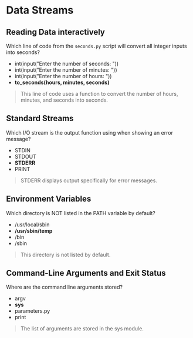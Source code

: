 # Data Streams

## Reading Data interactively

Which line of code from the `seconds.py` script will convert all integer inputs into seconds?

* int(input("Enter the number of seconds: "))
* int(input("Enter the number of minutes: "))
* int(input("Enter the number of hours: "))
* **to_seconds(hours, minutes, seconds)**

> This line of code uses a function to convert the number of hours, minutes, and seconds into seconds.

## Standard Streams

Which I/O stream is the output function using when showing an error message?

* STDIN
* STDOUT
* **STDERR**
* PRINT

> STDERR displays output specifically for error messages.

## Environment Variables

Which directory is NOT listed in the PATH variable by default?

* /usr/local/sbin
* **/usr/sbin/temp**
* /bin
* /sbin

> This directory is not listed by default. 

## Command-Line Arguments and Exit Status

Where are the command line arguments stored?

* argv
* **sys**
* parameters.py
* print

> The list of arguments are stored in the sys module.